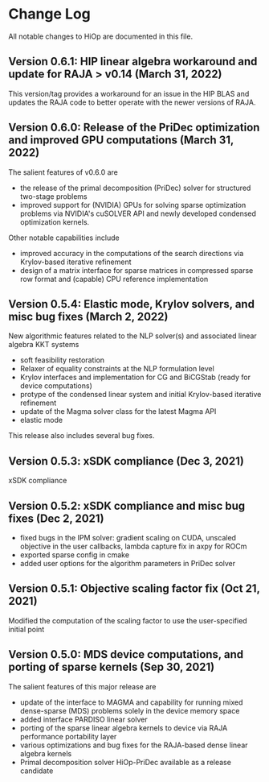 # Change Log
All notable changes to HiOp are documented in this file.

## Version 0.6.1: HIP linear algebra workaround and update for RAJA > v0.14  (March 31, 2022)
This version/tag provides a workaround for an issue in the HIP BLAS and updates the RAJA code to better operate with the newer versions of RAJA.

## Version 0.6.0: Release of the PriDec optimization and improved GPU computations (March 31, 2022)
The salient features of v0.6.0 are 

- the release of the primal decomposition (PriDec) solver for structured two-stage problems 
- improved support for (NVIDIA) GPUs for solving sparse optimization problems via NVIDIA's cuSOLVER API and newly developed condensed optimization kernels.

Other notable capabilities include
 - improved accuracy in the computations of the search directions via Krylov-based iterative refinement
 - design of a matrix interface for sparse matrices in compressed sparse row format and (capable) CPU reference implementation

## Version 0.5.4: Elastic mode, Krylov solvers, and misc bug fixes (March 2, 2022)
New algorithmic features related to the NLP solver(s) and associated linear algebra KKT systems

 - soft feasibility restoration
 - Relaxer of equality constraints at the NLP formulation level
 - Krylov interfaces and implementation for CG and BiCGStab (ready for device computations)
 - protype of the condensed linear system and initial Krylov-based iterative refinement
 - update of the Magma solver class for the latest Magma API
 - elastic mode
 
This release also includes several bug fixes.

## Version 0.5.3: xSDK compliance (Dec 3, 2021)

 xSDK compliance 
 
## Version 0.5.2: xSDK compliance and misc bug fixes (Dec 2, 2021)

 - fixed bugs in the IPM solver: gradient scaling on CUDA, unscaled objective in the  user callbacks, lambda capture fix in axpy for ROCm
 - exported sparse config in cmake
 - added user options for the algorithm parameters in PriDec solver
 
## Version 0.5.1: Objective scaling factor fix (Oct 21, 2021)

Modified the computation of the scaling factor to use the user-specified initial point

## Version 0.5.0: MDS device computations, and porting of sparse kernels (Sep 30, 2021)

The salient features of this major release are

 - update of the interface to MAGMA and capability for running mixed dense-sparse (MDS) problems solely in the device memory space
 - added interface PARDISO linear solver
 - porting of the sparse linear algebra kernels to device via RAJA performance portability layer
 - various optimizations and bug fixes for the RAJA-based dense linear algebra kernels
 - Primal decomposition solver HiOp-PriDec available as a release candidate
